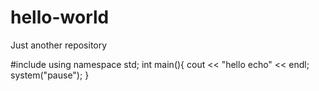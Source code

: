 # hello-world
Just another repository

#include<iostream>
using namespace std;
int main(){
    cout << "hello echo" << endl;
   	system("pause");
}
